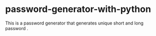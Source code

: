 # password-generator-with-python
This is a password generator that generates unique short and long password .
